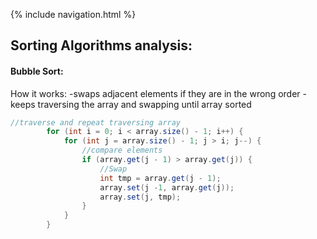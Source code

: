 {% include navigation.html %}

## Sorting Algorithms analysis:

#### Bubble Sort:
How it works: 
  -swaps adjacent elements if they are in the wrong order
  -keeps traversing the array and swapping until array sorted
``` java
//traverse and repeat traversing array
        for (int i = 0; i < array.size() - 1; i++) {
            for (int j = array.size() - 1; j > i; j--) {
                //compare elements
                if (array.get(j - 1) > array.get(j)) {
                    //Swap
                    int tmp = array.get(j - 1);
                    array.set(j -1, array.get(j));
                    array.set(j, tmp);
                }
            }
        }
```
